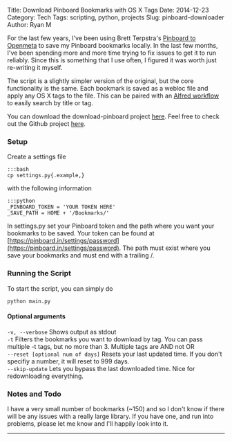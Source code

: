 Title: Download Pinboard Bookmarks with OS X Tags
Date: 2014-12-23
Category: Tech
Tags: scripting, python, projects
Slug: pinboard-downloader
Author: Ryan M

For the last few years, I've been using Brett Terpstra's [Pinboard to Openmeta][pinboardopenmeta] to save my Pinboard bookmarks locally. In the last few months, I've been spending more and more time trying to fix issues to get it to run reliably. Since this is something that I use often, I figured it was worth just re-writing it myself.
<!-- PELICAN_END_SUMMARY -->  
The script is a slightly simpler version of the original, but the core functionality is the same. Each bookmark is saved as a webloc file and apply any OS X tags to the file. This can be paired with an [Alfred workflow][workflow] to easily search by title or tag.

You can download the download-pinboard project [here][githubdownload]. Feel free to check out the Github project [here][github].

### Setup ###

Create a settings file

	:::bash
	cp settings.py{.example,}

with the following information

	:::python
    _PINBOARD_TOKEN = 'YOUR TOKEN HERE'
    _SAVE_PATH = HOME + '/Bookmarks/'

In settings.py set your Pinboard token and the path where you want your bookmarks to be saved. Your token can be found at [https://pinboard.in/settings/password](https://pinboard.in/settings/password). The path must exist where you save your bookmarks and must end with a trailing /.

### Running the Script ###

To start the script, you can simply do

    python main.py

#### Optional arguments  ####

`-v, --verbose` Shows output as stdout  
`-t` Filters the bookmarks you want to download by tag. You can pass multiple -t tags, but no more than 3. Multiple tags are AND not OR  
`--reset [optional num of days]` Resets your last updated time. If you don't specifiy a number, it will reset to 999 days.  
`--skip-update` Lets you bypass the last downloaded time. Nice for redownloading everything.  

### Notes and Todo ###

I have a very small number of bookmarks (~150) and so I don't know if there will be any issues with a really large library. If you have one, and run into problems, please let me know and I'll happily look into it.

----


[pinboardopenmeta]: http://brettterpstra.com/2011/04/02/mirror-your-pinboard-bookmarks-with-openmeta-tags/
[workflow]: {static}/downloads/pinboard-downloader/Bookmarks.alfredworkflow
[githubdownload]: https://github.com/rjames86/download_pinboard/archive/master.zip
[github]: https://github.com/rjames86/download_pinboard
